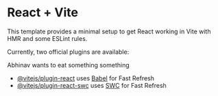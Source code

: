 # React + Vite

This template provides a minimal setup to get React working in Vite with HMR and some ESLint rules.

Currently, two official plugins are available:

Abhinav wants to eat something something

- [@vitejs/plugin-react](https://github.com/vitejs/vite-plugin-react/blob/main/packages/plugin-react/README.md) uses [Babel](https://babeljs.io/) for Fast Refresh
- [@vitejs/plugin-react-swc](https://github.com/vitejs/vite-plugin-react-swc) uses [SWC](https://swc.rs/) for Fast Refresh
